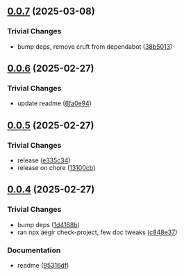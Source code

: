## [0.0.7](https://github.com/dozyio/evm-rule-engine/compare/v0.0.6...v0.0.7) (2025-03-08)

### Trivial Changes

* bump deps, remove cruft from dependabot ([38b5013](https://github.com/dozyio/evm-rule-engine/commit/38b501305576274ce3093ad663ce33592569c36d))

## [0.0.6](https://github.com/dozyio/evm-rule-engine/compare/v0.0.5...v0.0.6) (2025-02-27)

### Trivial Changes

* update readme ([6fa0e94](https://github.com/dozyio/evm-rule-engine/commit/6fa0e94a491853c05e359004581172a9cb640477))

## [0.0.5](https://github.com/dozyio/evm-rule-engine/compare/v0.0.4...v0.0.5) (2025-02-27)

### Trivial Changes

* release ([e335c34](https://github.com/dozyio/evm-rule-engine/commit/e335c34fa5e89b95c8c796b285fabb2e8490d104))
* release on chore ([13100cb](https://github.com/dozyio/evm-rule-engine/commit/13100cbb5ca30b056c42e440fd468302122e1e28))

## [0.0.4](https://github.com/dozyio/evm-rule-engine/compare/v0.0.3...v0.0.4) (2025-02-27)

### Trivial Changes

* bump deps ([1d4188b](https://github.com/dozyio/evm-rule-engine/commit/1d4188b5014c53dc497e46ba8c5a72e7a01a8c15))
* ran npx aegir check-project, few doc tweaks ([c848e37](https://github.com/dozyio/evm-rule-engine/commit/c848e3717ac5ff883b364121d6c5fba5946ab904))

### Documentation

* readme ([95316df](https://github.com/dozyio/evm-rule-engine/commit/95316df8a768d5bdbb5594ce74b9f344224673c3))
